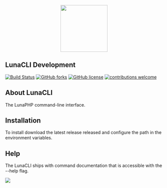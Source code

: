 
 <p align="center"><img src="https://avatars3.githubusercontent.com/u/59028537?s=400&u=c48f42d3b05f3f8c83c2ba916aa9277ebe90dc3d&v=4" width="150"></p>

## LunaCLI Development

[![Build Status](https://travis-ci.org/lunaphp/luna-cli.svg?branch=master)](https://travis-ci.org/lunaphp/luna-cli)
[![GitHub forks](https://img.shields.io/github/forks/lunaphp/luna-cli)](https://github.com/lunaphp/luna-cli/network)
[![GitHub license](https://img.shields.io/github/license/lunaphp/luna-cli)](https://github.com/lunaphp/luna-cli/blob/master/license.txt)
[![contributions welcome](https://img.shields.io/badge/contributions-welcome-brightgreen.svg?style=flat)](https://github.com/lunaphp/luna-cli/pulls)

## About LunaCLI
The LunaPHP command-line interface.

## Installation
To install download the latest release released and configure the path in the environment variables.

## Help
The LunaCLI ships with command documentation that is accessible with the --help flag.

<img src="https://i.ibb.co/V3Q1xrd/lunacli.png" />
